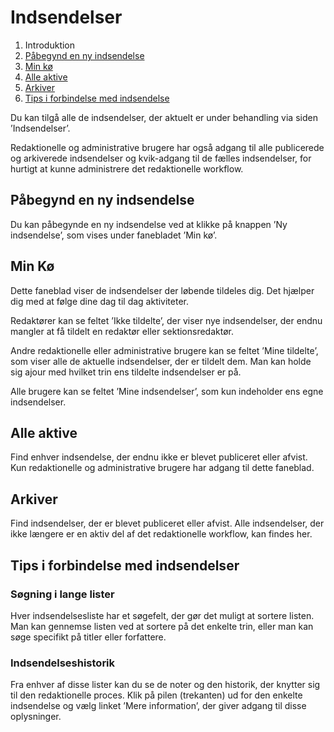 # Indsendelser

1. Introduktion
2. [Påbegynd en ny indsendelse](submissions.md#new-submission)
3. [Min kø](submissions.md#my-queue)
4. [Alle aktive](submissions.md#active)
5. [Arkiver](submissions.md#archives)
6. [Tips i forbindelse med indsendelse](submissions.md#tips)

Du kan tilgå alle de indsendelser, der aktuelt er under behandling via siden ’Indsendelser’.

Redaktionelle og administrative brugere har også adgang til alle publicerede og arkiverede indsendelser og kvik-adgang til de fælles indsendelser, for hurtigt at kunne administrere det redaktionelle workflow.

## <a name="new-submission"></a>Påbegynd en ny indsendelse

Du kan påbegynde en ny indsendelse ved at klikke på knappen ’Ny indsendelse’, som vises under fanebladet ’Min kø’.

## <a name="my-queue"></a>Min Kø

Dette faneblad viser de indsendelser der løbende tildeles dig. Det hjælper dig med at følge dine dag til dag aktiviteter.

Redaktører kan se feltet ’Ikke tildelte’, der viser nye indsendelser, der endnu mangler at få tildelt en redaktør eller sektionsredaktør.

Andre redaktionelle eller administrative brugere kan se feltet ’Mine tildelte’, som viser alle de aktuelle indsendelser, der er tildelt dem. Man kan holde sig ajour med hvilket trin ens tildelte indsendelser er på.

Alle brugere kan se feltet ’Mine indsendelser’, som kun indeholder ens egne indsendelser.

## <a name="active"></a>Alle aktive

Find enhver indsendelse, der endnu ikke er blevet publiceret eller afvist. Kun redaktionelle og administrative brugere har adgang til dette faneblad.

## <a name="archives"></a>Arkiver

Find indsendelser, der er blevet publiceret eller afvist. Alle indsendelser, der ikke længere er en aktiv del af det redaktionelle workflow, kan findes her.

## <a name="tips"></a>Tips i forbindelse med indsendelser

### Søgning i lange lister

Hver indsendelsesliste har et søgefelt, der gør det muligt at sortere listen. Man kan gennemse listen ved at sortere på det enkelte trin, eller man kan søge specifikt på titler eller forfattere.

### Indsendelseshistorik

Fra enhver af disse lister kan du se de noter og den historik, der knytter sig til den redaktionelle proces. Klik på pilen \(trekanten\) ud for den enkelte indsendelse og vælg linket ’Mere information’, der giver adgang til disse oplysninger.

